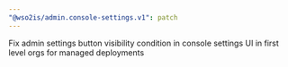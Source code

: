 ```yaml
---
"@wso2is/admin.console-settings.v1": patch
---
```


Fix admin settings button visibility condition in console settings UI in first level orgs for managed deployments
